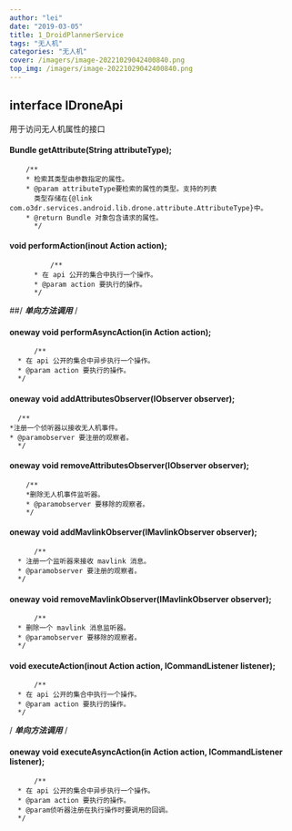 ```yaml
---
author: "lei"
date: "2019-03-05"
title: 1_DroidPlannerService
tags: "无人机"
categories: "无人机"
cover: /imagers/image-20221029042400840.png
top_img: /imagers/image-20221029042400840.png
---
```




## interface IDroneApi 
用于访问无人机属性的接口
#### Bundle getAttribute(String attributeType);
        /**
        * 检索其类型由参数指定的属性。
        * @param attributeType要检索的属性的类型。支持的列表
          类型存储在{@link com.o3dr.services.android.lib.drone.attribute.AttributeType}中。
        * @return Bundle 对象包含请求的属性。
          */

#### void performAction(inout Action action);
              /**
          * 在 api 公开的集合中执行一个操作。
          * @param action 要执行的操作。
          */
  ##/ ***单向方法调用*** /

#### oneway void performAsyncAction(in Action action);
          /**
      * 在 api 公开的集合中异步执行一个操作。
      * @param action 要执行的操作。
      */

#### oneway void addAttributesObserver(IObserver observer);
      /**
    *注册一个侦听器以接收无人机事件。
    * @paramobserver 要注册的观察者。
      */

#### oneway void removeAttributesObserver(IObserver observer);

        /**
        *删除无人机事件监听器。
        * @paramobserver 要移除的观察者。
        */

#### oneway void addMavlinkObserver(IMavlinkObserver observer);
          /**
      * 注册一个监听器来接收 mavlink 消息。
      * @paramobserver 要注册的观察者。
      */

#### oneway void removeMavlinkObserver(IMavlinkObserver observer);
          /**
      * 删除一个 mavlink 消息监听器。
      * @paramobserver 要移除的观察者。
      */

#### void executeAction(inout Action action, ICommandListener listener);
          /**
      * 在 api 公开的集合中执行一个操作。
      * @param action 要执行的操作。
      */
/ ***单向方法调用*** /


#### oneway void executeAsyncAction(in Action action, ICommandListener listener);
          /**
      * 在 api 公开的集合中异步执行一个操作。
      * @param action 要执行的操作。
      * @param侦听器注册在执行操作时要调用的回调。
      */